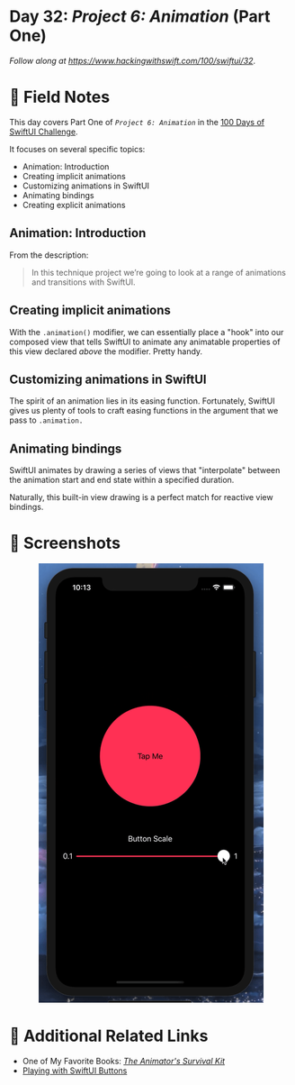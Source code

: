 # Day 32: _Project 6: Animation_ (Part One)

_Follow along at https://www.hackingwithswift.com/100/swiftui/32_.


# 📒 Field Notes

This day covers Part One of _`Project 6: Animation`_ in the [100 Days of SwiftUI Challenge](https://www.hackingwithswift.com/100/swiftui/32).

It focuses on several specific topics:

- Animation: Introduction
- Creating implicit animations
- Customizing animations in SwiftUI
- Animating bindings
- Creating explicit animations



## Animation: Introduction

From the description:

> In this technique project we’re going to look at a range of animations and transitions with SwiftUI.


## Creating implicit animations

With the `.animation()` modifier, we can essentially place a "hook" into our composed view that tells SwiftUI to animate any animatable properties of this view declared _above_ the modifier. Pretty handy.



## Customizing animations in SwiftUI

The spirit of an animation lies in its easing function. Fortunately, SwiftUI gives us plenty of tools to craft easing functions in the argument that we pass to `.animation.`



## Animating bindings

SwiftUI animates by drawing a series of views that "interpolate" between the animation start and end state within a specified duration.

Naturally, this built-in view drawing is a perfect match for reactive view bindings.




# 📸 Screenshots

<div style="text-align: center;">
  <img src="./Projects/AnimationSandbox/Screenshots/day-32-recording.gif" width="400px"/>
</div>




# 🔗 Additional Related Links

- One of My Favorite Books: _[The Animator's Survival Kit](http://www.theanimatorssurvivalkit.com/)_
- [Playing with SwiftUI Buttons](https://alejandromp.com/blog/2019/06/09/playing-with-swiftui-buttons/)
